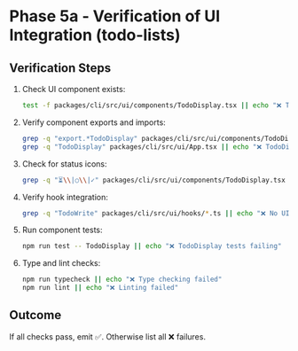 # Phase 5a - Verification of UI Integration (todo-lists)

## Verification Steps

1. Check UI component exists:
   ```bash
   test -f packages/cli/src/ui/components/TodoDisplay.tsx || echo "❌ TodoDisplay.tsx missing"
   ```

2. Verify component exports and imports:
   ```bash
   grep -q "export.*TodoDisplay" packages/cli/src/ui/components/TodoDisplay.tsx || echo "❌ TodoDisplay not exported"
   grep -q "TodoDisplay" packages/cli/src/ui/App.tsx || echo "❌ TodoDisplay not imported in App"
   ```

3. Check for status icons:
   ```bash
   grep -q "⏳\\|○\\|✓" packages/cli/src/ui/components/TodoDisplay.tsx || echo "❌ Status icons missing"
   ```

4. Verify hook integration:
   ```bash
   grep -q "TodoWrite" packages/cli/src/ui/hooks/*.ts || echo "❌ No UI hook for TodoWrite responses"
   ```

5. Run component tests:
   ```bash
   npm run test -- TodoDisplay || echo "❌ TodoDisplay tests failing"
   ```

6. Type and lint checks:
   ```bash
   npm run typecheck || echo "❌ Type checking failed"
   npm run lint || echo "❌ Linting failed"
   ```

## Outcome
If all checks pass, emit ✅. Otherwise list all ❌ failures.